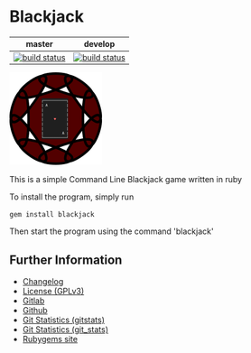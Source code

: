 # Blackjack

|master|develop|
|:----:|:-----:|
|[![build status](https://gitlab.namibsun.net/namboy94/blackjack/badges/master/build.svg)](https://gitlab.namibsun.net/namboy94/blackjack/commits/master)|[![build status](https://gitlab.namibsun.net/namboy94/blackjack/badges/develop/build.svg)](https://gitlab.namibsun.net/namboy94/blackjack/commits/develop)|

![Logo](resources/logo/logo-readme.png)

This is a simple Command Line Blackjack game written in ruby

To install the program, simply run

    gem install blackjack

Then start the program using the command 'blackjack'

## Further Information

* [Changelog](https://gitlab.namibsun.net/namboy94/etosha-safari/raw/master/CHANGELOG)
* [License (GPLv3)](https://gitlab.namibsun.net/namboy94/etosha-safari/raw/master/LICENSE)
* [Gitlab](https://gitlab.namibsun.net/namboy94/etosha-safari)
* [Github](https://github.com/namboy94/etosha-safari)
* [Git Statistics (gitstats)](https://gitstats.namibsun.net/gitstats/etosha-safari/index.html)
* [Git Statistics (git_stats)](https://gitstats.namibsun.net/git_stats/etosha-safari/index.html)
* [Rubygems site]("https://rubygems.org/gems/ruby-blackjack")
